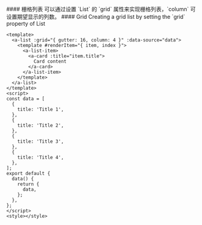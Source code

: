 <cn>
#### 栅格列表
可以通过设置 `List` 的 `grid` 属性来实现栅格列表，`column` 可设置期望显示的列数。
</cn>

<us>
#### Grid
Creating a grid list by setting the `grid` property of List
</us>

```vue
<template>
  <a-list :grid="{ gutter: 16, column: 4 }" :data-source="data">
    <template #renderItem="{ item, index }">
      <a-list-item>
        <a-card :title="item.title">
          Card content
        </a-card>
      </a-list-item>
    </template>
  </a-list>
</template>
<script>
const data = [
  {
    title: 'Title 1',
  },
  {
    title: 'Title 2',
  },
  {
    title: 'Title 3',
  },
  {
    title: 'Title 4',
  },
];
export default {
  data() {
    return {
      data,
    };
  },
};
</script>
<style></style>
```
